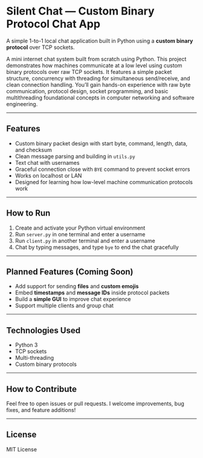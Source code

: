 # Silent Chat — Custom Binary Protocol Chat App

A simple 1-to-1 local chat application built in Python using a **custom binary protocol** over TCP sockets.

A mini internet chat system built from scratch using Python. This project demonstrates how machines communicate at a low level using custom binary protocols over raw TCP sockets. It features a simple packet structure, concurrency with threading for simultaneous send/receive, and clean connection handling.
You’ll gain hands-on experience with raw byte communication, protocol design, socket programming, and basic multithreading  foundational concepts in computer networking and software engineering.

---

## Features

- Custom binary packet design with start byte, command, length, data, and checksum
- Clean message parsing and building in `utils.py`
- Text chat with usernames
- Graceful connection close with `BYE` command to prevent socket errors
- Works on localhost or LAN
- Designed for learning how low-level machine communication protocols work

---

## How to Run

1. Create and activate your Python virtual environment  
2. Run `server.py` in one terminal and enter a username  
3. Run `client.py` in another terminal and enter a username  
4. Chat by typing messages, and type `bye` to end the chat gracefully

---

## Planned Features (Coming Soon)

- Add support for sending **files** and **custom emojis**  
- Embed **timestamps** and **message IDs** inside protocol packets  
- Build a **simple GUI** to improve chat experience  
- Support multiple clients and group chat  

---

## Technologies Used

- Python 3  
- TCP sockets  
- Multi-threading  
- Custom binary protocols

---

## How to Contribute

Feel free to open issues or pull requests. I welcome improvements, bug fixes, and feature additions!

---

## License

MIT License

